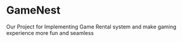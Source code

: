 # GameNest
Our Project for Implementing Game Rental system and make gaming experience more fun and seamless 

